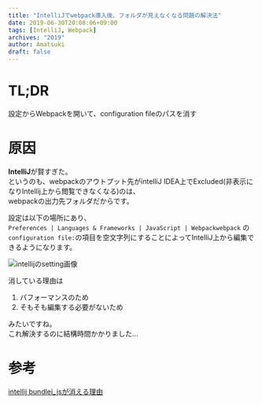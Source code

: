 ```yaml
---
title: "IntelliJでwebpack導入後、フォルダが見えなくなる問題の解決法"
date: 2019-06-30T20:08:06+09:00
tags: [IntelliJ, Webpack]
archives: "2019"
author: Amatsuki
draft: false
---
```

# TL;DR
設定からWebpackを開いて、configuration fileのパスを消す

# 原因
**IntelliJ**が賢すぎた。  
というのも、webpackのアウトプット先がintelliJ IDEA上でExcluded(非表示になりIntellij上から閲覧できなくなる)のは、  
webpackの出力先フォルダだからです。

設定は以下の場所にあり、  
`Preferences | Languages & Frameworks | JavaScript | Webpackwebpack`  の`configuration file:`の項目を空文字列にすることによってIntelliJ上から編集できるようになります。  

![intellijのsetting画像](/resources/why-did-webpack-hide-outputfile-on-intellij/intellij-webpack.png)

消している理由は

1. パフォーマンスのため  
2. そもそも編集する必要がないため

みたいですね。  
これ解決するのに結構時間かかりました…

# 参考
[intellij bundlei\_jsが消える理由](https://youtrack.jetbrains.com/issue/WEB-35875)
